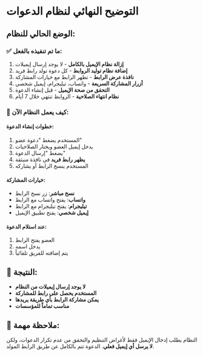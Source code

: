 # التوضيح النهائي لنظام الدعوات

## الوضع الحالي للنظام:

### ✅ **ما تم تنفيذه بالفعل:**
1. **إزالة نظام الإيميل بالكامل** - لا يوجد إرسال إيميلات
2. **إضافة نظام توليد الروابط** - كل دعوة تولد رابط فريد
3. **نافذة عرض الرابط** - تظهر الرابط مع خيارات المشاركة
4. **أزرار المشاركة السريعة** - واتساب، تيليجرام، إيميل شخصي
5. **التحقق من صحة الإيميل** - قبل إنشاء الدعوة
6. **نظام انتهاء الصلاحية** - الروابط تنتهي خلال 7 أيام

### 🔄 **كيف يعمل النظام الآن:**

#### **خطوات إنشاء الدعوة:**
1. المستخدم يضغط "دعوة عضو"
2. يدخل إيميل العضو ويختار الصلاحيات
3. يضغط "إرسال الدعوة"
4. **يظهر رابط فريد** في نافذة منبثقة
5. المستخدم ينسخ الرابط أو يشاركه

#### **خيارات المشاركة:**
- **نسخ مباشر**: زر نسخ الرابط
- **واتساب**: يفتح واتساب مع الرابط
- **تيليجرام**: يفتح تيليجرام مع الرابط  
- **إيميل شخصي**: يفتح تطبيق الإيميل

#### **عند استلام الدعوة:**
1. العضو يفتح الرابط
2. يدخل اسمه
3. يتم إضافته للفريق تلقائياً

## 🎯 **النتيجة:**
- **لا يوجد إرسال إيميلات من النظام**
- **المستخدم يحصل على رابط للمشاركة**
- **يمكن مشاركة الرابط بأي طريقة يريدها**
- **مناسب تماماً للمؤسسات**

## 📝 **ملاحظة مهمة:**
النظام يطلب إدخال الإيميل فقط لأغراض التنظيم والتحقق من عدم تكرار الدعوات، ولكن **لا يرسل أي إيميل فعلي**. الدعوة تتم بالكامل عن طريق الرابط المولد.

